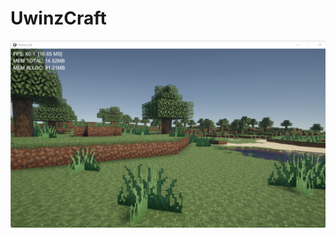 # UwinzCraft

![image](https://github.com/GPU-Fried-Eggs/UwinzCraft/blob/main/.image/Screenshot%202022-01-30.png) 
